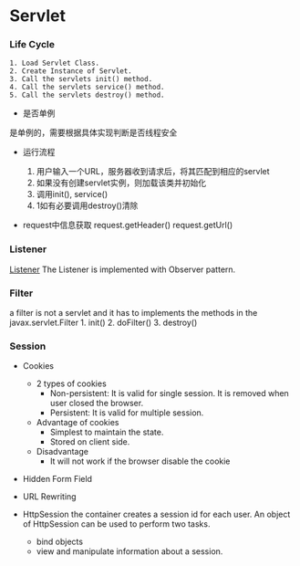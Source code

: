 # Servlet

### Life Cycle

    1. Load Servlet Class.
    2. Create Instance of Servlet.
    3. Call the servlets init() method.
    4. Call the servlets service() method.
    5. Call the servlets destroy() method.

- 是否单例

是单例的，需要根据具体实现判断是否线程安全

- 运行流程
    1. 用户输入一个URL，服务器收到请求后，将其匹配到相应的servlet
    2. 如果没有创建servlet实例，则加载该类并初始化
    3. 调用init(), service()
    4. 1如有必要调用destroy()清除

- request中信息获取
request.getHeader() request.getUrl()

### Listener
[Listener](https://www.journaldev.com/1945/servletcontextlistener-servlet-listener-example)
The Listener is implemented with Observer pattern.

### Filter
a filter is not a servlet and it has to implements the methods in the 
javax.servlet.Filter
    1. init()
    2. doFilter()
    3. destroy()
    
### Session
- Cookies
    
    - 2 types of cookies
        - Non-persistent: It is valid for single session. It is
        removed when user closed the browser.
        - Persistent: It is valid for multiple session.
    - Advantage of cookies
        - Simplest to maintain the state.
        - Stored on client side.
    - Disadvantage
        - It will not work if the browser disable the cookie
- Hidden Form Field
- URL Rewriting
- HttpSession
    the container creates a session id for each user. An object of HttpSession
    can be used to perform two tasks.
    
    - bind objects
    - view and manipulate information about a session.